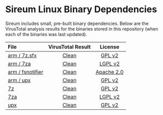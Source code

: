 # Sireum Linux Binary Dependencies

Sireum includes small, pre-built binary dependencies.
Below are the VirusTotal analysis results for the binaries stored in 
this repository (when each of the binaries was last updated).

| File | VirusTotal Result | License |
| :--- | :---: | :---: |
| [arm / 7z.sfx](https://github.com/sireum/bin-linux/blob/4d60c2f8901687d5f2936dec96e2ab7beef12ca5/arm/7z.sfx?raw=true) | [Clean](https://www.virustotal.com/gui/url/329d2eee225a5566d88e10d6460a2502167ab4d042273b2d5f04a13dcc1a8866/detection) | [GPL v2](https://github.com/sireum/7z-sfx/blob/master/README.txt#L176) |
| [arm / 7za](https://github.com/sireum/bin-linux/blob/4d60c2f8901687d5f2936dec96e2ab7beef12ca5/arm/7za?raw=true) | [Clean](https://www.virustotal.com/gui/url/059df3272475845302020368cf9ea13c153d14c7397131bc4db286cb76335863/detection) | [LGPL v2](https://www.7-zip.org/license.txt) |
| [arm / fsnotifier](https://github.com/sireum/bin-linux/blob/4d60c2f8901687d5f2936dec96e2ab7beef12ca5/arm/fsnotifier?raw=true) | [Clean](https://www.virustotal.com/gui/url/cb282f6608a4b32a14ba2b9dda58e8a50eccb710ccf69ca1e65a94fce24bd50c/detection) | [Apache 2.0](https://github.com/JetBrains/intellij-community/blob/master/LICENSE.txt) |
| [arm / upx](https://github.com/sireum/bin-linux/raw/d895935c0bb7d0cc34b701d3808749182af2608f/arm/upx) | [Clean](https://www.virustotal.com/gui/url/6bdd9f17aedc6b45b65356e74779b338e4c56294aa0ca8b33a2421606c59b0f2/detection) | [GPL v2](https://github.com/upx/upx/blob/devel/LICENSE) |
| [7z](https://github.com/sireum/bin-linux/blob/4d60c2f8901687d5f2936dec96e2ab7beef12ca5/7z.sfx?raw=true) | [Clean](https://www.virustotal.com/gui/url/895283f37d70efb05c9d9dfe22b644a230cea6ebb79097e4840e3cab17797269/detection) | [GPL v2](https://github.com/sireum/7z-sfx/blob/master/README.txt#L176) |
| [7za](https://github.com/sireum/bin-linux/blob/4d60c2f8901687d5f2936dec96e2ab7beef12ca5/7za?raw=true) | [Clean](https://www.virustotal.com/gui/url/d6df25f30f0c64fccbcd871f31a21d26a2febb0fd13b532bd1d1e29a15279d06/detection) | [LGPL v2](https://www.7-zip.org/license.txt) |
| [upx](https://github.com/sireum/bin-linux/raw/d895935c0bb7d0cc34b701d3808749182af2608f/upx) | [Clean](https://www.virustotal.com/gui/url/a7b9fe62ce23209960d9b94c03492b3f64c5af2e6747368df3ceccb75c864779/detection) | [GPL v2](https://github.com/upx/upx/blob/devel/LICENSE) |
